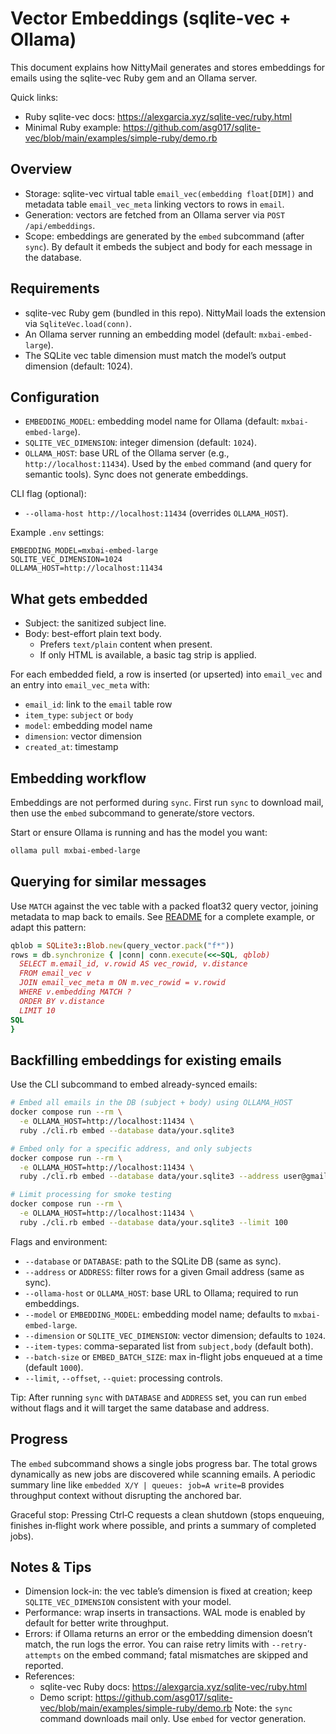 # Vector Embeddings (sqlite-vec + Ollama)

This document explains how NittyMail generates and stores embeddings for emails using the sqlite-vec Ruby gem and an Ollama server.

Quick links:
- Ruby sqlite-vec docs: https://alexgarcia.xyz/sqlite-vec/ruby.html
- Minimal Ruby example: https://github.com/asg017/sqlite-vec/blob/main/examples/simple-ruby/demo.rb

## Overview

- Storage: sqlite-vec virtual table `email_vec(embedding float[DIM])` and metadata table `email_vec_meta` linking vectors to rows in `email`.
- Generation: vectors are fetched from an Ollama server via `POST /api/embeddings`.
- Scope: embeddings are generated by the `embed` subcommand (after `sync`). By default it embeds the subject and body for each message in the database.

## Requirements

- sqlite-vec Ruby gem (bundled in this repo). NittyMail loads the extension via `SqliteVec.load(conn)`.
- An Ollama server running an embedding model (default: `mxbai-embed-large`).
- The SQLite vec table dimension must match the model’s output dimension (default: 1024).

## Configuration

- `EMBEDDING_MODEL`: embedding model name for Ollama (default: `mxbai-embed-large`).
- `SQLITE_VEC_DIMENSION`: integer dimension (default: `1024`).
- `OLLAMA_HOST`: base URL of the Ollama server (e.g., `http://localhost:11434`). Used by the `embed` command (and query for semantic tools). Sync does not generate embeddings.

CLI flag (optional):
- `--ollama-host http://localhost:11434` (overrides `OLLAMA_HOST`).

Example `.env` settings:
```
EMBEDDING_MODEL=mxbai-embed-large
SQLITE_VEC_DIMENSION=1024
OLLAMA_HOST=http://localhost:11434
```

## What gets embedded

- Subject: the sanitized subject line.
- Body: best-effort plain text body.
  - Prefers `text/plain` content when present.
  - If only HTML is available, a basic tag strip is applied.

For each embedded field, a row is inserted (or upserted) into `email_vec` and an entry into `email_vec_meta` with:
- `email_id`: link to the `email` table row
- `item_type`: `subject` or `body`
- `model`: embedding model name
- `dimension`: vector dimension
- `created_at`: timestamp

## Embedding workflow

Embeddings are not performed during `sync`. First run `sync` to download mail, then use the `embed` subcommand to generate/store vectors.

Start or ensure Ollama is running and has the model you want:
```bash
ollama pull mxbai-embed-large
```

## Querying for similar messages

Use `MATCH` against the vec table with a packed float32 query vector, joining metadata to map back to emails. See [README](../core/README.md) for a complete example, or adapt this pattern:
```ruby
qblob = SQLite3::Blob.new(query_vector.pack("f*"))
rows = db.synchronize { |conn| conn.execute(<<~SQL, qblob)
  SELECT m.email_id, v.rowid AS vec_rowid, v.distance
  FROM email_vec v
  JOIN email_vec_meta m ON m.vec_rowid = v.rowid
  WHERE v.embedding MATCH ?
  ORDER BY v.distance
  LIMIT 10
SQL
}
```

## Backfilling embeddings for existing emails

Use the CLI subcommand to embed already-synced emails:

```bash
# Embed all emails in the DB (subject + body) using OLLAMA_HOST
docker compose run --rm \
  -e OLLAMA_HOST=http://localhost:11434 \
  ruby ./cli.rb embed --database data/your.sqlite3

# Embed only for a specific address, and only subjects
docker compose run --rm \
  -e OLLAMA_HOST=http://localhost:11434 \
  ruby ./cli.rb embed --database data/your.sqlite3 --address user@gmail.com --item-types subject

# Limit processing for smoke testing
docker compose run --rm \
  -e OLLAMA_HOST=http://localhost:11434 \
  ruby ./cli.rb embed --database data/your.sqlite3 --limit 100
```

Flags and environment:
- `--database` or `DATABASE`: path to the SQLite DB (same as sync).
- `--address` or `ADDRESS`: filter rows for a given Gmail address (same as sync).
- `--ollama-host` or `OLLAMA_HOST`: base URL to Ollama; required to run embeddings.
- `--model` or `EMBEDDING_MODEL`: embedding model name; defaults to `mxbai-embed-large`.
- `--dimension` or `SQLITE_VEC_DIMENSION`: vector dimension; defaults to `1024`.
- `--item-types`: comma-separated list from `subject,body` (default both).
- `--batch-size` or `EMBED_BATCH_SIZE`: max in-flight jobs enqueued at a time (default `1000`).
- `--limit`, `--offset`, `--quiet`: processing controls.

Tip: After running `sync` with `DATABASE` and `ADDRESS` set, you can run `embed` without flags and it will target the same database and address.


## Progress

The `embed` subcommand shows a single jobs progress bar. The total grows dynamically as new jobs are discovered while scanning emails. A periodic summary line like `embedded X/Y | queues: job=A write=B` provides throughput context without disrupting the anchored bar.

Graceful stop: Pressing Ctrl‑C requests a clean shutdown (stops enqueuing, finishes in‑flight work where possible, and prints a summary of completed jobs).

## Notes & Tips

- Dimension lock-in: the vec table’s dimension is fixed at creation; keep `SQLITE_VEC_DIMENSION` consistent with your model.
- Performance: wrap inserts in transactions. WAL mode is enabled by default for better write throughput.
- Errors: if Ollama returns an error or the embedding dimension doesn’t match, the run logs the error. You can raise retry limits with `--retry-attempts` on the embed command; fatal mismatches are skipped and reported.
- References:
  - sqlite-vec Ruby docs: https://alexgarcia.xyz/sqlite-vec/ruby.html
  - Demo script: https://github.com/asg017/sqlite-vec/blob/main/examples/simple-ruby/demo.rb
Note: the `sync` command downloads mail only. Use `embed` for vector generation.
